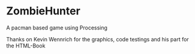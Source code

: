# ZombieHunter
A pacman based game using Processing 

Thanks on Kevin Wennrich for the graphics, code testings and his part for the HTML-Book
